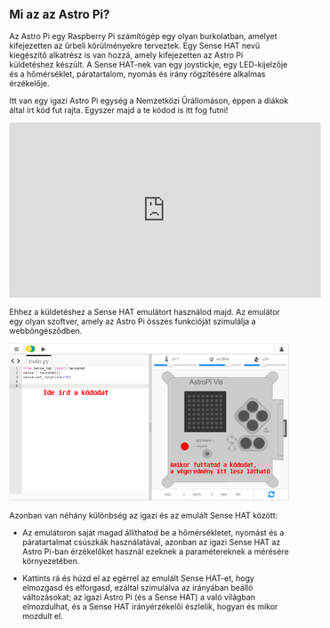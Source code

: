 ## Mi az az Astro Pi?

Az Astro Pi egy Raspberry Pi számítógép egy olyan burkolatban, amelyet kifejezetten az űrbeli körülményekre terveztek. Egy Sense HAT nevű kiegészítő alkatrész is van hozzá, amely kifejezetten az Astro Pi küldetéshez készült. A Sense HAT-nek van egy joystickje, egy LED-kijelzője és a hőmérséklet, páratartalom, nyomás és irány rögzítésére alkalmas érzékelője.

Itt van egy igazi Astro Pi egység a Nemzetközi Űrállomáson, éppen a diákok által írt kód fut rajta. Egyszer majd a te kódod is itt fog futni! 
<iframe width="560" height="315" src="https://www.youtube.com/embed/4ykbAJeGPMM" frameborder="0" allow="accelerometer; autoplay; encrypted-media; gyroscope; picture-in-picture" allowfullscreen mark="crwd-mark"></iframe> 


Ehhez a küldetéshez a Sense HAT emulátort használod majd. Az emulátor egy olyan szoftver, amely az Astro Pi összes funkcióját szimulálja a webböngésződben.

![Sense HAT emulátor](images/sense-hat-emulator.png)

Azonban van néhány különbség az igazi és az emulált Sense HAT között:

- Az emulátoron saját magad állíthatod be a hőmérsékletet, nyomást és a páratartalmat csúszkák használatával, azonban az igazi Sense HAT az Astro Pi-ban érzékelőket használ ezeknek a paramétereknek a mérésére környezetében.

- Kattints rá és húzd el az egérrel az emulált Sense HAT-et, hogy elmozgasd és elforgasd, ezáltal szimulálva az irányában beálló változásokat; az igazi Astro Pi (és a Sense HAT) a való világban elmozdulhat, és a Sense HAT irányérzékelői észlelik, hogyan és mikor mozdult el.